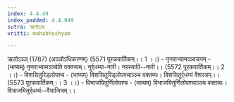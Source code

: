 ```yaml
---
index: 4.4.49
index_padded: 4.4.049
sutra: ऋतोऽञ्
vritti: mahabhashyam

---
```

 ऋतोऽञ्ञ् (1787) (अञ्ञोऽधिकरणम्) (5571 पूरकवार्तिकम्।। 1 ।।) - नृनराभ्यामञ्ञ्वचनम् - (भाष्यम्) नृनराभ्यामञ्ञ्चेति वक्तव्यम्। नुर्र्धम्या-नारी। नरस्यापि--नारी।। (5572 पूरकवार्तिकम्।। 2 ।।) - विशसितुरिड्लोपश्च - (भाष्यम्) विशसितुरिड्लोपश्चाञ्ञ्च वक्तव्यः। विशसितुर्र्धम्यं वैशस्त्रम्।। (5573 पूरकवार्तिकम्।। 3 ।।) - विभाजयितुर्णिलोपश्च - (भाष्यम्) विभाजयितुर्णिलोपश्चाञ्ञ्च वक्तव्यः। विभाजयितुर्र्धम्यं--वैभाजित्रम्।। 
